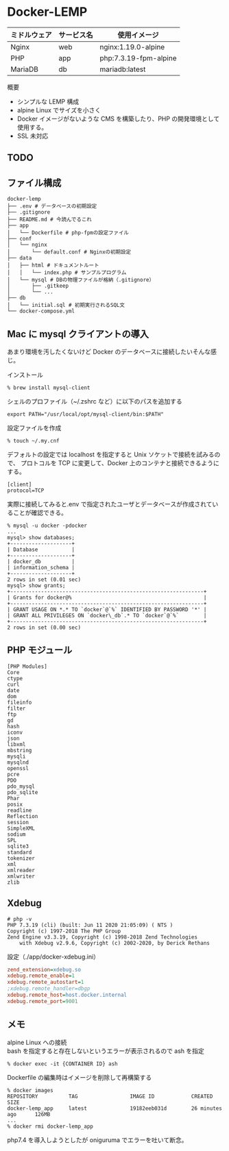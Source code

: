 # Docker-LEMP

| ミドルウェア | サービス名 | 使用イメージ          |
| ------------ | ---------- | --------------------- |
| Nginx        | web        | nginx:1.19.0-alpine   |
| PHP          | app        | php:7.3.19-fpm-alpine |
| MariaDB      | db         | mariadb:latest        |

概要

- シンプルな LEMP 構成
- alpine Linux でサイズを小さく
- Docker イメージがないような CMS を構築したり、PHP の開発環境として使用する。
- SSL 未対応

## TODO

## ファイル構成

```
docker-lemp
├── .env # データベースの初期設定
├── .gitignore
├── README.md # 今読んでるこれ
├── app
│   └── Dockerfile # php-fpmの設定ファイル
├── conf
│   └── nginx
│       └── default.conf # Nginxの初期設定
├── data
│   ├── html # ドキュメントルート
│   │   └── index.php # サンプルプログラム
│   └── mysql # DBの物理ファイルが格納（.gitignore）
│       ├── .gitkeep
│       └── ...
├── db
│   └── initial.sql # 初期実行されるSQL文
└── docker-compose.yml
```

## Mac に mysql クライアントの導入

あまり環境を汚したくないけど Docker のデータベースに接続したいそんな感じ。

インストール

```shell
% brew install mysql-client
```

シェルのプロファイル（~/.zshrc など）に以下のパスを追加する

```
export PATH="/usr/local/opt/mysql-client/bin:$PATH"
```

設定ファイルを作成

```shell
% touch ~/.my.cnf
```

デフォルトの設定では localhost を指定すると Unix ソケットで接続を試みるので、
プロトコルを TCP に変更して、Docker 上のコンテナと接続できるようにする。

```
[client]
protocol=TCP
```

実際に接続してみると.env で指定されたユーザとデータベースが作成されていることが確認できる。

```shell
% mysql -u docker -pdocker
...
mysql> show databases;
+--------------------+
| Database           |
+--------------------+
| docker_db          |
| information_schema |
+--------------------+
2 rows in set (0.01 sec)
mysql> show grants;
+---------------------------------------------------------------+
| Grants for docker@%                                           |
+---------------------------------------------------------------+
| GRANT USAGE ON *.* TO `docker`@`%` IDENTIFIED BY PASSWORD '*' |
| GRANT ALL PRIVILEGES ON `docker\_db`.* TO `docker`@`%`        |
+---------------------------------------------------------------+
2 rows in set (0.00 sec)
```

## PHP モジュール

```shell
[PHP Modules]
Core
ctype
curl
date
dom
fileinfo
filter
ftp
gd
hash
iconv
json
libxml
mbstring
mysqli
mysqlnd
openssl
pcre
PDO
pdo_mysql
pdo_sqlite
Phar
posix
readline
Reflection
session
SimpleXML
sodium
SPL
sqlite3
standard
tokenizer
xml
xmlreader
xmlwriter
zlib
```

## Xdebug

```shell
# php -v
PHP 7.3.19 (cli) (built: Jun 11 2020 21:05:09) ( NTS )
Copyright (c) 1997-2018 The PHP Group
Zend Engine v3.3.19, Copyright (c) 1998-2018 Zend Technologies
    with Xdebug v2.9.6, Copyright (c) 2002-2020, by Derick Rethans
```

設定（./app/docker-xdebug.ini）

```ini
zend_extension=xdebug.so
xdebug.remote_enable=1
xdebug.remote_autostart=1
;xdebug.remote_handler=dbgp
xdebug.remote_host=host.docker.internal
xdebug.remote_port=9001
```

## メモ

alpine Linux への接続  
bash を指定すると存在しないというエラーが表示されるので ash を指定

```shell
% docker exec -it {CONTAINER ID} ash
```

Dockerfile の編集時はイメージを削除して再構築する

```shell
% docker images
REPOSITORY          TAG                 IMAGE ID            CREATED             SIZE
docker-lemp_app     latest              19182eeb031d        26 minutes ago      126MB
...
% docker rmi docker-lemp_app
```

php7.4 を導入しようとしたが oniguruma でエラーを吐いて断念。
